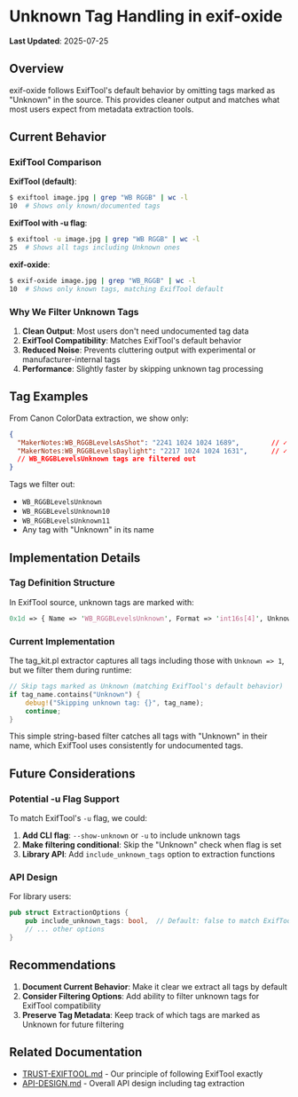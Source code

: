 # Unknown Tag Handling in exif-oxide

**Last Updated**: 2025-07-25

## Overview

exif-oxide follows ExifTool's default behavior by omitting tags marked as "Unknown" in the source. This provides cleaner output and matches what most users expect from metadata extraction tools.

## Current Behavior

### ExifTool Comparison

**ExifTool (default)**:
```bash
$ exiftool image.jpg | grep "WB RGGB" | wc -l
10  # Shows only known/documented tags
```

**ExifTool with -u flag**:
```bash
$ exiftool -u image.jpg | grep "WB RGGB" | wc -l
25  # Shows all tags including Unknown ones
```

**exif-oxide**:
```bash
$ exif-oxide image.jpg | grep "WB_RGGB" | wc -l
10  # Shows only known tags, matching ExifTool default
```

### Why We Filter Unknown Tags

1. **Clean Output**: Most users don't need undocumented tag data
2. **ExifTool Compatibility**: Matches ExifTool's default behavior
3. **Reduced Noise**: Prevents cluttering output with experimental or manufacturer-internal tags
4. **Performance**: Slightly faster by skipping unknown tag processing

## Tag Examples

From Canon ColorData extraction, we show only:
```json
{
  "MakerNotes:WB_RGGBLevelsAsShot": "2241 1024 1024 1689",        // ✓ Shown
  "MakerNotes:WB_RGGBLevelsDaylight": "2217 1024 1024 1631",      // ✓ Shown
  // WB_RGGBLevelsUnknown tags are filtered out
}
```

Tags we filter out:
- `WB_RGGBLevelsUnknown`
- `WB_RGGBLevelsUnknown10`
- `WB_RGGBLevelsUnknown11`
- Any tag with "Unknown" in its name

## Implementation Details

### Tag Definition Structure

In ExifTool source, unknown tags are marked with:
```perl
0x1d => { Name => 'WB_RGGBLevelsUnknown', Format => 'int16s[4]', Unknown => 1 },
```

### Current Implementation

The tag_kit.pl extractor captures all tags including those with `Unknown => 1`, but we filter them during runtime:

```rust
// Skip tags marked as Unknown (matching ExifTool's default behavior)
if tag_name.contains("Unknown") {
    debug!("Skipping unknown tag: {}", tag_name);
    continue;
}
```

This simple string-based filter catches all tags with "Unknown" in their name, which ExifTool uses consistently for undocumented tags.

## Future Considerations

### Potential -u Flag Support

To match ExifTool's `-u` flag, we could:

1. **Add CLI flag**: `--show-unknown` or `-u` to include unknown tags
2. **Make filtering conditional**: Skip the "Unknown" check when flag is set
3. **Library API**: Add `include_unknown_tags` option to extraction functions

### API Design

For library users:
```rust
pub struct ExtractionOptions {
    pub include_unknown_tags: bool,  // Default: false to match ExifTool
    // ... other options
}
```

## Recommendations

1. **Document Current Behavior**: Make it clear we extract all tags by default
2. **Consider Filtering Options**: Add ability to filter unknown tags for ExifTool compatibility
3. **Preserve Tag Metadata**: Keep track of which tags are marked as Unknown for future filtering

## Related Documentation

- [TRUST-EXIFTOOL.md](../TRUST-EXIFTOOL.md) - Our principle of following ExifTool exactly
- [API-DESIGN.md](./API-DESIGN.md) - Overall API design including tag extraction